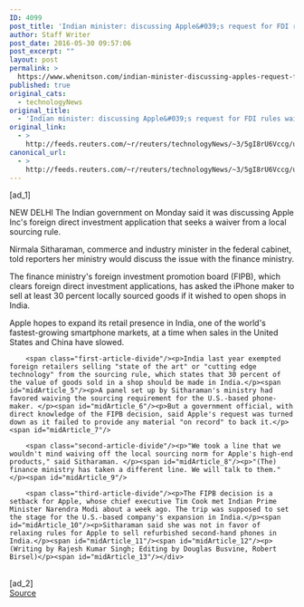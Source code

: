 ```yaml
---
ID: 4099
post_title: 'Indian minister: discussing Apple&#039;s request for FDI rules waiver'
author: Staff Writer
post_date: 2016-05-30 09:57:06
post_excerpt: ""
layout: post
permalink: >
  https://www.whenitson.com/indian-minister-discussing-apples-request-for-fdi-rules-waiver/
published: true
original_cats:
  - technologyNews
original_title:
  - 'Indian minister: discussing Apple&#039;s request for FDI rules waiver'
original_link:
  - >
    http://feeds.reuters.com/~r/reuters/technologyNews/~3/5gI8rU6Vccg/us-apple-india-idUSKCN0YL0FV
canonical_url:
  - >
    http://feeds.reuters.com/~r/reuters/technologyNews/~3/5gI8rU6Vccg/us-apple-india-idUSKCN0YL0FV
---
```

 [ad_1]
<br><div id="articleText">
<span id="midArticle_start"/>

<span id="midArticle_0"/><span class="focusParagraph" readability="3"><p><span class="articleLocation">NEW DELHI</span> The Indian government on Monday said it was discussing Apple Inc's foreign direct investment application that seeks a waiver from a local sourcing rule.</p></span><span id="midArticle_1"/><p>Nirmala Sitharaman, commerce and industry minister in the federal cabinet, told reporters her ministry would discuss the issue with the finance ministry.</p><span id="midArticle_2"/><p>The finance ministry's foreign investment promotion board (FIPB), which clears foreign direct investment applications, has asked the iPhone maker to sell at least 30 percent locally sourced goods if it wished to open shops in India.</p><span id="midArticle_3"/><p>Apple hopes to expand its retail presence in India, one of the world's fastest-growing smartphone markets, at a time when sales in the United States and China have slowed.</p><span id="midArticle_4"/>
        
        <span class="first-article-divide"/><p>India last year exempted foreign retailers selling "state of the art" or "cutting edge technology" from the sourcing rule, which states that 30 percent of the value of goods sold in a shop should be made in India.</p><span id="midArticle_5"/><p>A panel set up by Sitharaman's ministry had favored waiving the sourcing requirement for the U.S.-based phone-maker. </p><span id="midArticle_6"/><p>But a government official, with direct knowledge of the FIPB decision, said Apple's request was turned down as it failed to provide any material "on record" to back it.</p><span id="midArticle_7"/>
        
        <span class="second-article-divide"/><p>"We took a line that we wouldn't mind waiving off the local sourcing norm for Apple's high-end products," said Sitharaman. </p><span id="midArticle_8"/><p>"(The) finance ministry has taken a different line. We will talk to them."</p><span id="midArticle_9"/>
        
        <span class="third-article-divide"/><p>The FIPB decision is a setback for Apple, whose chief executive Tim Cook met Indian Prime Minister Narendra Modi about a week ago. The trip was supposed to set the stage for the U.S.-based company's expansion in India.</p><span id="midArticle_10"/><p>Sitharaman said she was not in favor of relaxing rules for Apple to sell refurbished second-hand phones in India.</p><span id="midArticle_11"/><span id="midArticle_12"/><p> (Writing by Rajesh Kumar Singh; Editing by Douglas Busvine, Robert Birsel)</p><span id="midArticle_13"/></div>
<br>[ad_2]
<br><a href="http://feeds.reuters.com/~r/reuters/technologyNews/~3/5gI8rU6Vccg/us-apple-india-idUSKCN0YL0FV">Source </a>